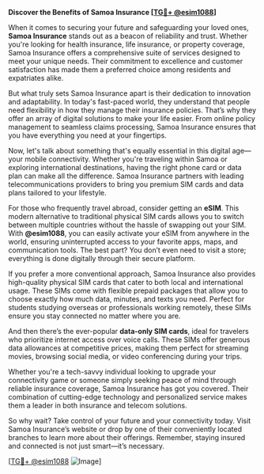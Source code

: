 **Discover the Benefits of Samoa Insurance [[TG💪+ @esim1088](https://t.me/s/esim1088)]**

When it comes to securing your future and safeguarding your loved ones, **Samoa Insurance** stands out as a beacon of reliability and trust. Whether you're looking for health insurance, life insurance, or property coverage, Samoa Insurance offers a comprehensive suite of services designed to meet your unique needs. Their commitment to excellence and customer satisfaction has made them a preferred choice among residents and expatriates alike.

But what truly sets Samoa Insurance apart is their dedication to innovation and adaptability. In today's fast-paced world, they understand that people need flexibility in how they manage their insurance policies. That’s why they offer an array of digital solutions to make your life easier. From online policy management to seamless claims processing, Samoa Insurance ensures that you have everything you need at your fingertips.

Now, let's talk about something that's equally essential in this digital age—your mobile connectivity. Whether you're traveling within Samoa or exploring international destinations, having the right phone card or data plan can make all the difference. Samoa Insurance partners with leading telecommunications providers to bring you premium SIM cards and data plans tailored to your lifestyle.

For those who frequently travel abroad, consider getting an **eSIM**. This modern alternative to traditional physical SIM cards allows you to switch between multiple countries without the hassle of swapping out your SIM. With **@esim1088**, you can easily activate your eSIM from anywhere in the world, ensuring uninterrupted access to your favorite apps, maps, and communication tools. The best part? You don’t even need to visit a store; everything is done digitally through their secure platform.

If you prefer a more conventional approach, Samoa Insurance also provides high-quality physical SIM cards that cater to both local and international usage. These SIMs come with flexible prepaid packages that allow you to choose exactly how much data, minutes, and texts you need. Perfect for students studying overseas or professionals working remotely, these SIMs ensure you stay connected no matter where you are.

And then there’s the ever-popular **data-only SIM cards**, ideal for travelers who prioritize internet access over voice calls. These SIMs offer generous data allowances at competitive prices, making them perfect for streaming movies, browsing social media, or video conferencing during your trips.

Whether you're a tech-savvy individual looking to upgrade your connectivity game or someone simply seeking peace of mind through reliable insurance coverage, Samoa Insurance has got you covered. Their combination of cutting-edge technology and personalized service makes them a leader in both insurance and telecom solutions.

So why wait? Take control of your future and your connectivity today. Visit Samoa Insurance’s website or drop by one of their conveniently located branches to learn more about their offerings. Remember, staying insured and connected is not just smart—it’s necessary.

[[TG💪+ @esim1088](https://t.me/s/esim1088) ![Image](https://i.postimg.cc/Y0z9fWf4/image.png)]